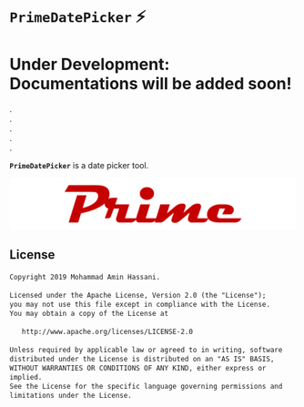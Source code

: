 # `PrimeDatePicker` :zap:
  
# Under Development: Documentations will be added soon!  
.  
.  
.  
.  
.  
  
**`PrimeDatePicker`** is a date picker tool.

![](static/prime_logo.png)
  

License
--------
```
Copyright 2019 Mohammad Amin Hassani.

Licensed under the Apache License, Version 2.0 (the "License");
you may not use this file except in compliance with the License.
You may obtain a copy of the License at

   http://www.apache.org/licenses/LICENSE-2.0

Unless required by applicable law or agreed to in writing, software
distributed under the License is distributed on an "AS IS" BASIS,
WITHOUT WARRANTIES OR CONDITIONS OF ANY KIND, either express or implied.
See the License for the specific language governing permissions and
limitations under the License.
```
